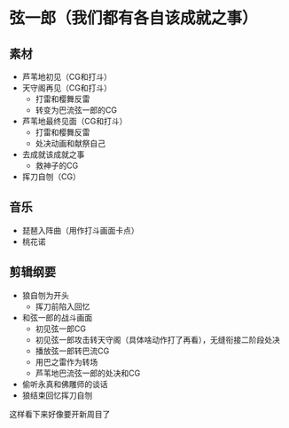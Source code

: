 # 弦一郎（我们都有各自该成就之事）
## 素材

- 芦苇地初见（CG和打斗）
- 天守阁再见（CG和打斗）
	* 打雷和樱舞反雷
	* 转变为巴流弦一郎的CG
- 芦苇地最终见面（CG和打斗）
	* 打雷和樱舞反雷
	* 处决动画和献祭自己
- 去成就该成就之事
	* 救神子的CG
- 挥刀自刎（CG）
## 音乐
* 琵琶入阵曲（用作打斗画面卡点）
* 桃花诺
## 剪辑纲要
- 狼自刎为开头
	* 挥刀前陷入回忆
- 和弦一郎的战斗画面
	*  初见弦一郎CG
	* 初见弦一郎攻击转天守阁（具体啥动作打了再看），无缝衔接二阶段处决
	* 播放弦一郎转巴流CG
	* 用巴之雷作为转场
	* 芦苇地巴流弦一郎的处决和CG
- 偷听永真和佛雕师的谈话
- 狼结束回忆挥刀自刎

这样看下来好像要开新周目了
<!--stackedit_data:
eyJoaXN0b3J5IjpbNjM2NzgzNzc4LC00MjAwNTk0NTAsLTE1Nj
k3MTc4NzldfQ==
-->